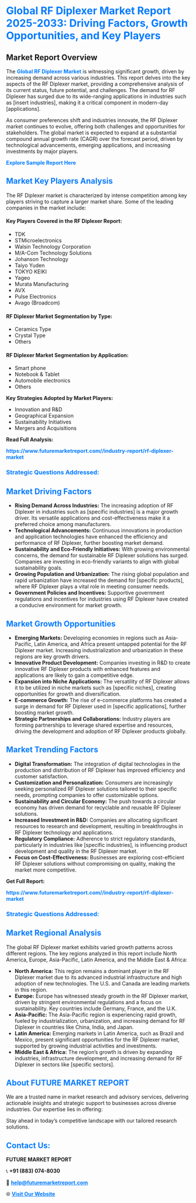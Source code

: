 <h1 style="color: #007BFF;">Global RF Diplexer Market Report 2025-2033: Driving Factors, Growth Opportunities, and Key Players</h1>

<section id="overview">
<h2>Market Report Overview</h2>
<p>The <a href="https://www.futuremarketreport.com//industry-report/rf-diplexer-market" style="color: #007BFF; text-decoration: none;"><strong>Global RF Diplexer Market</strong></a> is witnessing significant growth, driven by increasing demand across various industries. This report delves into the key aspects of the RF Diplexer market, providing a comprehensive analysis of its current status, future potential, and challenges. The demand for RF Diplexer has surged due to its wide-ranging applications in industries such as [insert industries], making it a critical component in modern-day [applications].</p>
<p>As consumer preferences shift and industries innovate, the RF Diplexer market continues to evolve, offering both challenges and opportunities for stakeholders. The global market is expected to expand at a substantial compound annual growth rate (CAGR) over the forecast period, driven by technological advancements, emerging applications, and increasing investments by major players.</p>
</section>

<section id="overview">
<p><a href="https://www.futuremarketreport.com//request-sample/reportId=82300" style="color: #007BFF; text-decoration: none;"><strong>Explore Sample Report Here</strong></a></p>
</section>

<section id="key-players">
<h2 style="color: #007BFF;">Market Key Players Analysis</h2>
<p>The RF Diplexer market is characterized by intense competition among key players striving to capture a larger market share. Some of the leading companies in the market include:</p>
<h4>Key Players Covered in the RF Diplexer Report:</h4>
<ul><li>TDK</li><li>STMicroelectronics</li><li>Walsin Technology Corporation</li><li>M/A-Com Technology Solutions</li><li>Johanson Technology</li><li>Taiyo Yuden</li><li>TOKYO KEIKI</li><li>Yageo</li><li>Murata Manufacturing</li><li>AVX</li><li>Pulse Electronics</li><li>Avago (Broadcom)</li></ul>
<h4>RF Diplexer Market Segmentation by Type:</h4>
<ul><li>Ceramics Type</li><li>Crystal Type</li><li>Others</li></ul>

<h4>RF Diplexer Market Segmentation by Application:</h4>
<ul><li>Smart phone</li><li>Notebook &amp; Tablet</li><li>Automobile electronics</li><li>Others</li></ul>
<p><strong>Key Strategies Adopted by Market Players:</strong></p>
<ul>
<li>Innovation and R&D</li>
<li>Geographical Expansion</li>
<li>Sustainability Initiatives</li>
<li>Mergers and Acquisitions</li>
</ul>
</section>

<section>
<p><strong>Read Full Analysis: </strong></p><a href="https://www.futuremarketreport.com//industry-report/rf-diplexer-market" style="color: #007BFF; text-decoration: none;"><strong>https://www.futuremarketreport.com//industry-report/rf-diplexer-market</strong></a>
<h3 style="color: #007BFF;">Strategic Questions Addressed:</h3>
</section>

<section id="driving-factors">
<h2 style="color: #007BFF;">Market Driving Factors</h2>
<ul>
<li><strong>Rising Demand Across Industries:</strong> The increasing adoption of RF Diplexer in industries such as [specific industries] is a major growth driver. Its versatile applications and cost-effectiveness make it a preferred choice among manufacturers.</li>
<li><strong>Technological Advancements:</strong> Continuous innovations in production and application technologies have enhanced the efficiency and performance of RF Diplexer, further boosting market demand.</li>
<li><strong>Sustainability and Eco-Friendly Initiatives:</strong> With growing environmental concerns, the demand for sustainable RF Diplexer solutions has surged. Companies are investing in eco-friendly variants to align with global sustainability goals.</li>
<li><strong>Growing Population and Urbanization:</strong> The rising global population and rapid urbanization have increased the demand for [specific products], where RF Diplexer plays a vital role in meeting consumer needs.</li>
<li><strong>Government Policies and Incentives:</strong> Supportive government regulations and incentives for industries using RF Diplexer have created a conducive environment for market growth.</li>
</ul>
</section>

<section id="growth-opportunities">
<h2 style="color: #007BFF;">Market Growth Opportunities</h2>
<ul>
<li><strong>Emerging Markets:</strong> Developing economies in regions such as Asia-Pacific, Latin America, and Africa present untapped potential for the RF Diplexer market. Increasing industrialization and urbanization in these regions are key growth drivers.</li>
<li><strong>Innovative Product Development:</strong> Companies investing in R&D to create innovative RF Diplexer products with enhanced features and applications are likely to gain a competitive edge.</li>
<li><strong>Expansion into Niche Applications:</strong> The versatility of RF Diplexer allows it to be utilized in niche markets such as [specific niches], creating opportunities for growth and diversification.</li>
<li><strong>E-commerce Growth:</strong> The rise of e-commerce platforms has created a surge in demand for RF Diplexer used in [specific applications], further boosting market growth.</li>
<li><strong>Strategic Partnerships and Collaborations:</strong> Industry players are forming partnerships to leverage shared expertise and resources, driving the development and adoption of RF Diplexer products globally.</li>
</ul>
</section>

<section id="trending-factors">
<h2 style="color: #007BFF;">Market Trending Factors</h2>
<ul>
<li><strong>Digital Transformation:</strong> The integration of digital technologies in the production and distribution of RF Diplexer has improved efficiency and customer satisfaction.</li>
<li><strong>Customization and Personalization:</strong> Consumers are increasingly seeking personalized RF Diplexer solutions tailored to their specific needs, prompting companies to offer customizable options.</li>
<li><strong>Sustainability and Circular Economy:</strong> The push towards a circular economy has driven demand for recyclable and reusable RF Diplexer solutions.</li>
<li><strong>Increased Investment in R&D:</strong> Companies are allocating significant resources to research and development, resulting in breakthroughs in RF Diplexer technology and applications.</li>
<li><strong>Regulatory Compliance:</strong> Adherence to strict regulatory standards, particularly in industries like [specific industries], is influencing product development and quality in the RF Diplexer market.</li>
<li><strong>Focus on Cost-Effectiveness:</strong> Businesses are exploring cost-efficient RF Diplexer solutions without compromising on quality, making the market more competitive.</li>
</ul>
</section>

<section>
<p><strong>Get Full Report: </strong></p><a href="https://www.futuremarketreport.com//industry-report/rf-diplexer-market" style="color: #007BFF; text-decoration: none;"><strong>https://www.futuremarketreport.com//industry-report/rf-diplexer-market</strong></a>
<h3 style="color: #007BFF;">Strategic Questions Addressed:</h3>
</section>


<section id="regional-analysis">
<h2 style="color: #007BFF;">Market Regional Analysis</h2>
<p>The global RF Diplexer market exhibits varied growth patterns across different regions. The key regions analyzed in this report include North America, Europe, Asia-Pacific, Latin America, and the Middle East & Africa:</p>
<ul>
<li><strong>North America:</strong> This region remains a dominant player in the RF Diplexer market due to its advanced industrial infrastructure and high adoption of new technologies. The U.S. and Canada are leading markets in this region.</li>
<li><strong>Europe:</strong> Europe has witnessed steady growth in the RF Diplexer market, driven by stringent environmental regulations and a focus on sustainability. Key countries include Germany, France, and the U.K.</li>
<li><strong>Asia-Pacific:</strong> The Asia-Pacific region is experiencing rapid growth, fueled by industrialization, urbanization, and increasing demand for RF Diplexer in countries like China, India, and Japan.</li>
<li><strong>Latin America:</strong> Emerging markets in Latin America, such as Brazil and Mexico, present significant opportunities for the RF Diplexer market, supported by growing industrial activities and investments.</li>
<li><strong>Middle East & Africa:</strong> The region’s growth is driven by expanding industries, infrastructure development, and increasing demand for RF Diplexer in sectors like [specific sectors].</li>
</ul>
</section>

<footer>
<h2 style="color: #007BFF;">About FUTURE MARKET REPORT</h2>
<p>We are a trusted name in market research and advisory services, delivering actionable insights and strategic support to businesses across diverse industries. Our expertise lies in offering:</p>

<p>Stay ahead in today’s competitive landscape with our tailored research solutions.</p>

<h2 style="color: #007BFF;">Contact Us:</h2>
<p><strong>FUTURE MARKET REPORT</strong></p>
<p>📞 <strong>+91 (883) 074-8030</strong></p>
<p>📧 <strong><a href="mailto:help@futuremarketreport.com" style="color: #007BFF;">help@futuremarketreport.com</a></strong></p>
<p>🌐 <strong><a href="https://www.futuremarketreport.com/" style="color: #007BFF;">Visit Our Website</a></strong></p>
</footer>